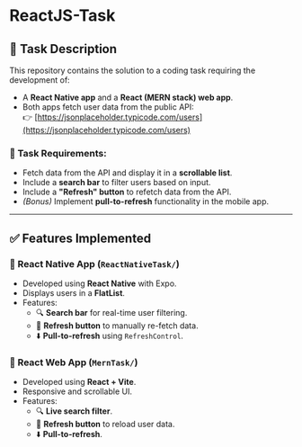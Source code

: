 # ReactJS-Task

## 📌 Task Description

This repository contains the solution to a coding task requiring the development of:

- A **React Native app** and a **React (MERN stack) web app**.
- Both apps fetch user data from the public API:  
  👉 [https://jsonplaceholder.typicode.com/users](https://jsonplaceholder.typicode.com/users)

### 🎯 Task Requirements:
- Fetch data from the API and display it in a **scrollable list**.
- Include a **search bar** to filter users based on input.
- Include a **"Refresh" button** to refetch data from the API.
- *(Bonus)* Implement **pull-to-refresh** functionality in the mobile app.

---

## ✅ Features Implemented

### 🔹 React Native App (`ReactNativeTask/`)
- Developed using **React Native** with Expo.
- Displays users in a **FlatList**.
- Features:
  - 🔍 **Search bar** for real-time user filtering.
  - 🔁 **Refresh button** to manually re-fetch data.
  - ⬇️ **Pull-to-refresh** using `RefreshControl`.

### 🔹 React Web App (`MernTask/`)
- Developed using **React + Vite**.
- Responsive and scrollable UI.
- Features:
  - 🔍 **Live search filter**.
  - 🔁 **Refresh button** to reload user data.
  - ⬇️ **Pull-to-refresh**.



